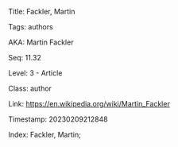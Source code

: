 Title:  Fackler, Martin

Tags:   authors

AKA:    Martin Fackler

Seq:    11.32

Level:  3 - Article

Class:  author

Link:   https://en.wikipedia.org/wiki/Martin_Fackler

Timestamp: 20230209212848

Index:  Fackler, Martin; 
